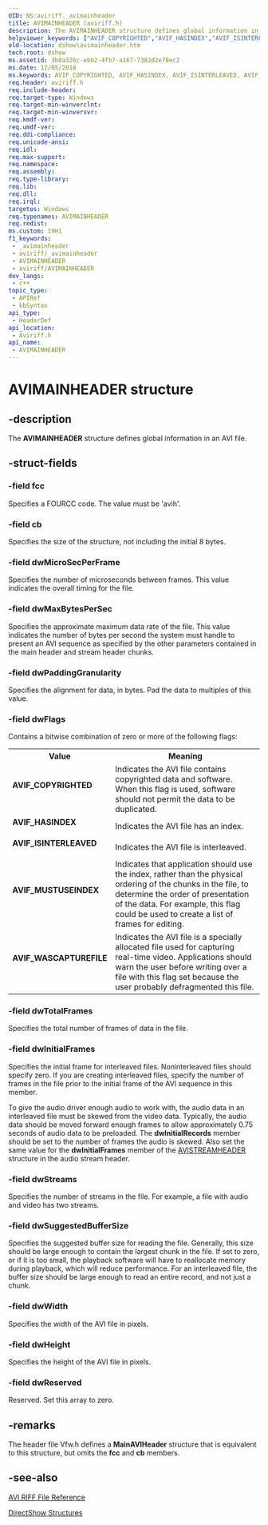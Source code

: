 ```yaml
---
UID: NS:aviriff._avimainheader
title: AVIMAINHEADER (aviriff.h)
description: The AVIMAINHEADER structure defines global information in an AVI file.
helpviewer_keywords: ["AVIF_COPYRIGHTED","AVIF_HASINDEX","AVIF_ISINTERLEAVED","AVIF_MUSTUSEINDEX","AVIF_WASCAPTUREFILE","AVIMAINHEADER","AVIMAINHEADER structure [DirectShow]","AVIMAINHEADERStructure","aviriff/AVIMAINHEADER","dshow.avimainheader"]
old-location: dshow\avimainheader.htm
tech.root: dshow
ms.assetid: 3b8a326c-ebb2-4fb7-a167-7382d2e78ec2
ms.date: 12/05/2018
ms.keywords: AVIF_COPYRIGHTED, AVIF_HASINDEX, AVIF_ISINTERLEAVED, AVIF_MUSTUSEINDEX, AVIF_WASCAPTUREFILE, AVIMAINHEADER, AVIMAINHEADER structure [DirectShow], AVIMAINHEADERStructure, aviriff/AVIMAINHEADER, dshow.avimainheader
req.header: aviriff.h
req.include-header: 
req.target-type: Windows
req.target-min-winverclnt: 
req.target-min-winversvr: 
req.kmdf-ver: 
req.umdf-ver: 
req.ddi-compliance: 
req.unicode-ansi: 
req.idl: 
req.max-support: 
req.namespace: 
req.assembly: 
req.type-library: 
req.lib: 
req.dll: 
req.irql: 
targetos: Windows
req.typenames: AVIMAINHEADER
req.redist: 
ms.custom: 19H1
f1_keywords:
 - _avimainheader
 - aviriff/_avimainheader
 - AVIMAINHEADER
 - aviriff/AVIMAINHEADER
dev_langs:
 - c++
topic_type:
 - APIRef
 - kbSyntax
api_type:
 - HeaderDef
api_location:
 - Aviriff.h
api_name:
 - AVIMAINHEADER
---
```


# AVIMAINHEADER structure


## -description

The <b>AVIMAINHEADER</b> structure defines global information in an AVI file.

## -struct-fields

### -field fcc

Specifies a FOURCC code. The value must be 'avih'.

### -field cb

Specifies the size of the structure, not including the initial 8 bytes.

### -field dwMicroSecPerFrame

Specifies the number of microseconds between frames. This value indicates the overall timing for the file.

### -field dwMaxBytesPerSec

Specifies the approximate maximum data rate of the file. This value indicates the number of bytes per second the system must handle to present an AVI sequence as specified by the other parameters contained in the main header and stream header chunks.

### -field dwPaddingGranularity

Specifies the alignment for data, in bytes. Pad the data to multiples of this value.

### -field dwFlags

Contains a bitwise combination of zero or more of the following flags:
          

<table>
<tr>
<th>Value</th>
<th>Meaning</th>
</tr>
<tr>
<td width="40%"><a id="AVIF_COPYRIGHTED"></a><a id="avif_copyrighted"></a><dl>
<dt><b>AVIF_COPYRIGHTED</b></dt>
</dl>
</td>
<td width="60%">
Indicates the AVI file contains copyrighted data and software. When this flag is used, software should not permit the data to be duplicated.

</td>
</tr>
<tr>
<td width="40%"><a id="AVIF_HASINDEX"></a><a id="avif_hasindex"></a><dl>
<dt><b>AVIF_HASINDEX</b></dt>
</dl>
</td>
<td width="60%">
Indicates the AVI file has an index.

</td>
</tr>
<tr>
<td width="40%"><a id="AVIF_ISINTERLEAVED"></a><a id="avif_isinterleaved"></a><dl>
<dt><b>AVIF_ISINTERLEAVED</b></dt>
</dl>
</td>
<td width="60%">
Indicates the AVI file is interleaved.

</td>
</tr>
<tr>
<td width="40%"><a id="AVIF_MUSTUSEINDEX"></a><a id="avif_mustuseindex"></a><dl>
<dt><b>AVIF_MUSTUSEINDEX</b></dt>
</dl>
</td>
<td width="60%">
Indicates that application should use the index, rather than the physical ordering of the chunks in the file, to determine the order of presentation of the data. For example, this flag could be used to create a list of frames for editing.

</td>
</tr>
<tr>
<td width="40%"><a id="AVIF_WASCAPTUREFILE"></a><a id="avif_wascapturefile"></a><dl>
<dt><b>AVIF_WASCAPTUREFILE</b></dt>
</dl>
</td>
<td width="60%">
Indicates the AVI file is a specially allocated file used for capturing real-time video. Applications should warn the user before writing over a file with this flag set because the user probably defragmented this file.

</td>
</tr>
</table>

### -field dwTotalFrames

Specifies the total number of frames of data in the file.

### -field dwInitialFrames

Specifies the initial frame for interleaved files. Noninterleaved files should specify zero. If you are creating interleaved files, specify the number of frames in the file prior to the initial frame of the AVI sequence in this member.

To give the audio driver enough audio to work with, the audio data in an interleaved file must be skewed from the video data. Typically, the audio data should be moved forward enough frames to allow approximately 0.75 seconds of audio data to be preloaded. The <b>dwInitialRecords</b> member should be set to the number of frames the audio is skewed. Also set the same value for the <b>dwInitialFrames</b> member of the <a href="/previous-versions/windows/desktop/api/avifmt/ns-avifmt-avistreamheader">AVISTREAMHEADER</a> structure in the audio stream header.

### -field dwStreams

Specifies the number of streams in the file. For example, a file with audio and video has two streams.

### -field dwSuggestedBufferSize

Specifies the suggested buffer size for reading the file. Generally, this size should be large enough to contain the largest chunk in the file. If set to zero, or if it is too small, the playback software will have to reallocate memory during playback, which will reduce performance. For an interleaved file, the buffer size should be large enough to read an entire record, and not just a chunk.

### -field dwWidth

Specifies the width of the AVI file in pixels.

### -field dwHeight

Specifies the height of the AVI file in pixels.

### -field dwReserved

Reserved. Set this array to zero.

## -remarks

The header file Vfw.h defines a <b>MainAVIHeader</b> structure that is equivalent to this structure, but omits the <b>fcc</b> and <b>cb</b> members.

## -see-also

<a href="/windows/desktop/DirectShow/avi-riff-file-reference">AVI RIFF File Reference</a>



<a href="/windows/desktop/DirectShow/directshow-structures">DirectShow Structures</a>
